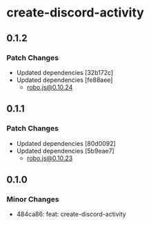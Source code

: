 # create-discord-activity

## 0.1.2

### Patch Changes

- Updated dependencies [32b172c]
- Updated dependencies [fe88aee]
  - robo.js@0.10.24

## 0.1.1

### Patch Changes

- Updated dependencies [80d0092]
- Updated dependencies [5b9eae7]
  - robo.js@0.10.23

## 0.1.0

### Minor Changes

- 484ca86: feat: create-discord-activity
